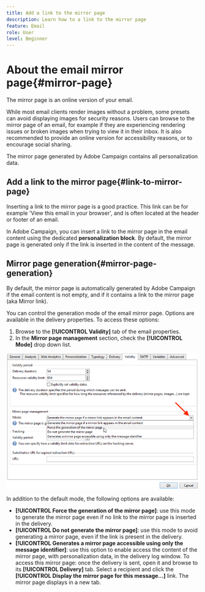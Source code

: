 ```yaml
---
title: Add a link to the mirror page
description: Learn how to a link to the mirror page
feature: Email
role: User
level: Beginner
---
```

# About the email mirror page{#mirror-page}

The mirror page is an online version of your email.

While most email clients render images without a problem, some presets can avoid displaying images for security reasons. Users can browse to the mirror page of an email, for example if they are experiencing rendering issues or broken images when trying to view it in their inbox. It is also recommended to provide an online version for accessibility reasons, or to encourage social sharing.

The mirror page generated by Adobe Campaign contains all personalization data.

## Add a link to the mirror page{#link-to-mirror-page}

Inserting a link to the mirror page is a good practice. This link can be for example 'View this email in your browser', and is often located at the header or footer of an email. 

In Adobe Campaign, you can insert a link to the mirror page in the email content using the dedicated **personalization block**. By default, the mirror page is generated only if the link is inserted in the content of the message. 

<!--For more on personalization blocks insertion, refer to [Personalization blocks](personalization-blocks.md).-->

## Mirror page generation{#mirror-page-generation}

By default, the mirror page is automatically generated by Adobe Campaign if the email content is not empty, and if it contains a link to the mirror page (aka Mirror link).

You can control the generation mode of the email mirror page. Options are available in the delivery properties. To access these options:

1. Browse to the **[!UICONTROL Validity]** tab of the email properties.
1. In the **Mirror page management** section, check the **[!UICONTROL Mode]** drop down list.

![](assets/mirror-page-generation.png)

In addition to the default mode, the following options are available:

* **[!UICONTROL Force the generation of the mirror page]**: use this mode to generate the mirror page even if no link to the mirror page is inserted in the delivery.
* **[!UICONTROL Do not generate the mirror page]**: use this mode to avoid generating a mirror page, even if the link is present in the delivery.
* **[!UICONTROL Generates a mirror page accessible using only the message identifier]**: use this option to enable access the content of the mirror page, with personalization data, in the delivery log window. To access this mirror page: once the delivery is sent, open it and browse to its **[!UICONTROL Delivery]** tab. Select a recipient and click the **[!UICONTROL Display the mirror page for this message...]** link. The mirror page displays in a new tab.

